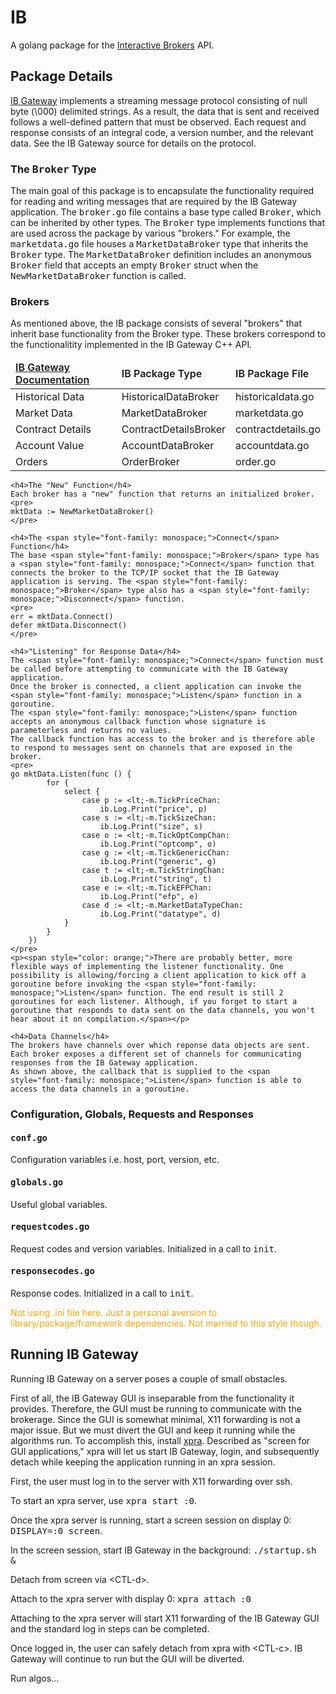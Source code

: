 <h1>IB</h1>

<p>A golang package for the <a href="http://www.interactivebrokers.com">Interactive Brokers</a> API.</p>

<h2>Package Details</h2>

<p>
	<a href="http://www.interactivebrokers.com">IB Gateway</a> implements a streaming message protocol consisting of null byte (\000) delimited strings. 
	As a result, the data that is sent and received follows a well-defined pattern that must be observed.
	Each request and response consists of an integral code, a version number, and the relevant data. See the IB Gateway source for details on the protocol.
</p>
<h3>The <span style="font-family: monospace;">Broker</span> Type</h3>
<p>
	The main goal of this package is to encapsulate the functionality required for reading and writing messages that are required by the IB Gateway application.
	The <span style="font-family: monospace">broker.go</span> file contains a base type called <span style="font-family: monospace">Broker</span>, which can be inherited by other types.
	The <span style="font-family: monospace">Broker</span> type implements functions that are used across the package by various "brokers."
	For example, the <span style="font-family: monospace">marketdata.go</span> file houses a <span style="font-family: monospace">MarketDataBroker</span> type that inherits the <span style="font-family: monospace">Broker</span> type.
	The <span style="font-family: monospace">MarketDataBroker</span> definition includes an anonymous <span style="font-family: monospace">Broker</span> field that accepts an empty <span style="font-family: monospace">Broker</span> struct when the <span style="font-family: monospace">NewMarketDataBroker</span> function is called.
</p>
<h3>Brokers</h3>
<p>
	As mentioned above, the IB package consists of several "brokers" that inherit base functionality from the <span "font-family: monospace;">Broker</span> type.
	These brokers correspond to the functionalitity implemented in the IB Gateway C++ API.
	<table>
		<thead>
			<tr style="font-weight: 600;">
				<td><a href="http://www.interactivebrokers.com">IB Gateway Documentation</a></td>
				<td>IB Package Type</td>
				<td>IB Package File</td>
			</tr>
		</thead>
		<tbody>
			<tr>
				<td>Historical Data</td>
				<td>HistoricalDataBroker</td>
				<td>historicaldata.go</td>
			</tr>
			<tr>
				<td>Market Data</td>
				<td>MarketDataBroker</td>
				<td>marketdata.go</td>
			</tr>
			<tr>
				<td>Contract Details</td>
				<td>ContractDetailsBroker</td>
				<td>contractdetails.go</td>
			</tr>
			<tr>
				<td>Account Value</td>
				<td>AccountDataBroker</td>
				<td>accountdata.go</td>
			</tr>
			<tr>
				<td>Orders</td>
				<td>OrderBroker</td>
				<td>order.go</td>
			</tr>
		</tbody>
	</table>
	
	<h4>The "New" Function</h4>
	Each broker has a "new" function that returns an initialized broker.
	<pre>
	mktData := NewMarketDataBroker()
	</pre>

	<h4>The <span style="font-family: monospace;">Connect</span> Function</h4>
	The base <span style="font-family: monospace;">Broker</span> type has a <span style="font-family: monospace;">Connect</span> function that connects the broker to the TCP/IP socket that the IB Gateway application is serving. The <span style="font-family: monospace;">Broker</span> type also has a <span style="font-family: monospace;">Disconnect</span> function.
	<pre>
	err = mktData.Connect()
	defer mktData.Disconnect()
	</pre>

	<h4>"Listening" for Response Data</h4>
	The <span style="font-family: monospace;">Connect</span> function must be called before attempting to communicate with the IB Gateway application.
	Once the broker is connected, a client application can invoke the <span style="font-family: monospace;">Listen</span> function in a goroutine.
	The <span style="font-family: monospace;">Listen</span> function accepts an anonymous callback function whose signature is parameterless and returns no values.
	The callback function has access to the broker and is therefore able to respond to messages sent on channels that are exposed in the broker.
	<pre>
	go mktData.Listen(func () {
			for {
				select {
					case p := <lt;-m.TickPriceChan:
						ib.Log.Print("price", p)
					case s := <lt;-m.TickSizeChan:
						ib.Log.Print("size", s)
					case o := <lt;-m.TickOptCompChan:
						ib.Log.Print("optcomp", o)
					case g := <lt;-m.TickGenericChan:
						ib.Log.Print("generic", g)
					case t := <lt;-m.TickStringChan:
						ib.Log.Print("string", t)
					case e := <lt;-m.TickEFPChan:
						ib.Log.Print("efp", e)
					case d := <lt;-m.MarketDataTypeChan:
						ib.Log.Print("datatype", d)
				}
			}
		})
	</pre>
	<p><span style="color: orange;">There are probably better, more flexible ways of implementing the listener functionality. One possibility is allowing/forcing a client application to kick off a goroutine before invoking the <span style="font-family: monospace;">Listen</span> function. The end result is still 2 goroutines for each listener. Although, if you forget to start a goroutine that responds to data sent on the data channels, you won't hear about it on compilation.</span></p>

	<h4>Data Channels</h4>
	The brokers have channels over which reponse data objects are sent. 
	Each broker exposes a different set of channels for communicating responses from the IB Gateway application.
	As shown above, the callback that is supplied to the <span style="font-family: monospace;">Listen</span> function is able to access the data channels in a goroutine.
</p>
<h3>Configuration, Globals, Requests and Responses</h3>
<p>
	<h4><span style="font-family: monospace;">conf.go</span></h4>
	<p>Configuration variables i.e. host, port, version, etc.</p>
	<h4><span style="font-family: monospace;">globals.go</span></h4>
	<p>Useful global variables.</p>
	<h4><span style="font-family: monospace;">requestcodes.go</span></h4>
	<p>Request codes and version variables. Initialized in a call to <span style="font-family: monospace;">init</span>.</p>
	<h4><span style="font-family: monospace;">responsecodes.go</span></h4>
	<p>Response codes. Initialized in a call to <span style="font-family: monospace;">init</span>.</p>
	<p><span style="color: orange;">Not using .ini file here. Just a personal aversion to library/package/framework dependencies. Not married to this style though.</span></p>
</p>
<h2>Running IB Gateway</h2>
<p>
	Running IB Gateway on a server poses a couple of small obstacles.
</p>
<p>
	First of all, the IB Gateway GUI is inseparable from the functionality it provides. Therefore, the GUI must be running to communicate with the brokerage. Since the GUI is somewhat minimal, X11 forwarding is not a major issue. But we must divert the GUI and keep it running while the algorithms run. To accomplish this, install <a href="http://www.xpra.org">xpra</a>. Described as "screen for GUI applications," xpra will let us start IB Gateway, login, and subsequently detach while keeping the application running in an xpra session. 
	<p>First, the user must log in to the server with X11 forwarding over ssh.<p>
	<p>To start an xpra server, use <span style="font-family: monospace;">xpra start :0</span>.</p>
	<p>Once the xpra server is running, start a screen session on display 0: <span style="font-family: monospace;">DISPLAY=:0 screen</span>.</p>
	<p>In the screen session, start IB Gateway in the background: <span style="font-family: monospace;">./startup.sh &</span>
	<p>Detach from screen via &lt;CTL-d&gt;.</p>
	<p>Attach to the xpra server with display 0: <span style="font-family: monospace;">xpra attach :0</span></p>
	<p>Attaching to the xpra server will start X11 forwarding of the IB Gateway GUI and the standard log in steps can be completed.</p>
	<p>Once logged in, the user can safely detach from xpra with &lt;CTL-c&gt;. IB Gateway will continue to run but the GUI will be diverted.</p>
	<p>Run algos...</p>
</p> 
